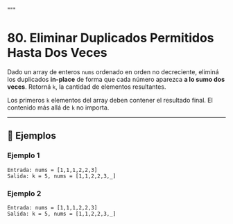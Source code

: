"""

# 80. Eliminar Duplicados Permitidos Hasta Dos Veces

Dado un array de enteros `nums` ordenado en orden no decreciente, eliminá los duplicados **in-place** de forma que cada número aparezca **a lo sumo dos veces**. Retorná `k`, la cantidad de elementos resultantes.

Los primeros `k` elementos del array deben contener el resultado final. El contenido más allá de `k` no importa.

---

## 📌 Ejemplos

### Ejemplo 1

```text
Entrada: nums = [1,1,1,2,2,3]
Salida: k = 5, nums = [1,1,2,2,3,_]

```

### Ejemplo 2

```text
Entrada: nums = [1,1,1,2,2,3]
Salida: k = 5, nums = [1,1,2,2,3,_]
```
